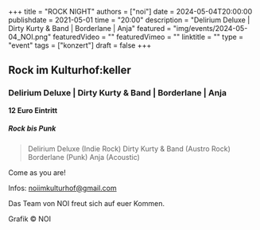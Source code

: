 +++
title = "ROCK NIGHT"
authors = ["noi"]
date = 2024-05-04T20:00:00
publishdate = 2021-05-01
time = "20:00"
description = "Delirium Deluxe | Dirty Kurty & Band | Borderlane | Anja"
featured = "img/events/2024-05-04_NOI.png"
featuredVideo = ""
featuredVimeo = ""
linktitle = ""
type = "event"
tags = ["konzert"]
draft = false
+++


## Rock im Kulturhof:keller
### Delirium Deluxe | Dirty Kurty & Band | Borderlane | Anja

**12 Euro Eintritt**

##### Rock bis Punk

>Delirium Deluxe (Indie Rock)
>Dirty Kurty & Band (Austro Rock)
>Borderlane (Punk)
>Anja (Acoustic)

Come as you are!

Infos: noiimkulturhof@gmail.com

Das Team von NOI freut sich auf euer Kommen.

Grafik © NOI
